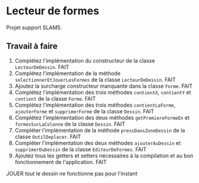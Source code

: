# Lecteur de formes

Projet support SLAM5.

## Travail à faire

1. Complétez l'implémentation du constructeur de la classe `LecteurDeDessin`. FAIT
2. Complétez l'implémentation de la méthode `selectionnerEtJouerLesFormes` de la classe `LecteurDeDessin`. FAIT
3. Ajoutez la surcharge constructeur manquante dans la classe `Forme`. FAIT
4. Complétez l'implémentation des trois méthodes `contientX`, `contientY` et `contient` de la classe `Forme`.  FAIT
5. Complétez l'implémentation des trois méthodes `contientLaForme`, `ajouterForme` et `supprimerForme` de la classe `Dessin`.  FAIT
6. Complétez l'implémentation des deux méthodes `getPremiereFormeEn` et `formesSurLaColonne` de la classe `Dessin`.  FAIT
7. Compléter l'implémentation de la méthode `pressDansZoneDessin` de la classe `OutilDeplacer`.  FAIT
8. Compléter l'implémentation des deux méthodes `ajouterAuDessin` et `supprimerDuDessin` de la classe `EditeurDeFormes`.   FAIT
9. Ajoutez tous les getters et setters nécessaires à la compilation et au bon fonctionnement de l'application.  FAIT

JOUER tout le dessin  ne fonctionne pas pour l'instant    
